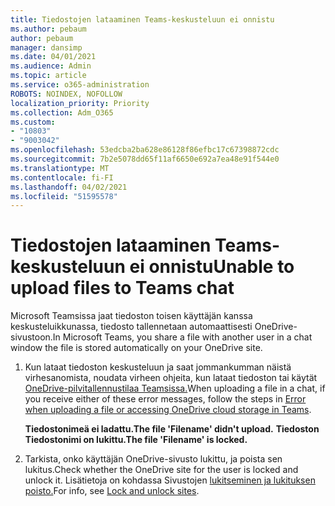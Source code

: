```yaml
---
title: Tiedostojen lataaminen Teams-keskusteluun ei onnistu
ms.author: pebaum
author: pebaum
manager: dansimp
ms.date: 04/01/2021
ms.audience: Admin
ms.topic: article
ms.service: o365-administration
ROBOTS: NOINDEX, NOFOLLOW
localization_priority: Priority
ms.collection: Adm_O365
ms.custom:
- "10803"
- "9003042"
ms.openlocfilehash: 53edcba2ba628e86128f86efbc17c67398872cdc
ms.sourcegitcommit: 7b2e5078dd65f11af6650e692a7ea48e91f544e0
ms.translationtype: MT
ms.contentlocale: fi-FI
ms.lasthandoff: 04/02/2021
ms.locfileid: "51595578"
---
```

# <a name="unable-to-upload-files-to-teams-chat"></a><span data-ttu-id="44137-102">Tiedostojen lataaminen Teams-keskusteluun ei onnistu</span><span class="sxs-lookup"><span data-stu-id="44137-102">Unable to upload files to Teams chat</span></span>

<span data-ttu-id="44137-103">Microsoft Teamsissa jaat tiedoston toisen käyttäjän kanssa keskusteluikkunassa, tiedosto tallennetaan automaattisesti OneDrive-sivustoon.</span><span class="sxs-lookup"><span data-stu-id="44137-103">In Microsoft Teams, you share a file with another user in a chat window the file is stored automatically on your OneDrive site.</span></span>

1. <span data-ttu-id="44137-104">Kun lataat tiedoston keskusteluun ja saat jommankumman näistä virhesanomista, noudata virheen ohjeita, kun lataat tiedoston tai käytät [OneDrive-pilvitallennustilaa Teamsissa.](https://go.microsoft.com/fwlink/?linkid=2156015)</span><span class="sxs-lookup"><span data-stu-id="44137-104">When uploading a file in a chat, if you receive either of these error messages, follow the steps in [Error when uploading a file or accessing OneDrive cloud storage in Teams](https://go.microsoft.com/fwlink/?linkid=2156015).</span></span>
    
    <span data-ttu-id="44137-105">**Tiedostonimeä ei ladattu.**</span><span class="sxs-lookup"><span data-stu-id="44137-105">**The file 'Filename' didn't upload.**</span></span>
    <span data-ttu-id="44137-106">**Tiedoston Tiedostonimi on lukittu.**</span><span class="sxs-lookup"><span data-stu-id="44137-106">**The file 'Filename' is locked.**</span></span>

1. <span data-ttu-id="44137-107">Tarkista, onko käyttäjän OneDrive-sivusto lukittu, ja poista sen lukitus.</span><span class="sxs-lookup"><span data-stu-id="44137-107">Check whether the OneDrive site for the user is locked and unlock it.</span></span> <span data-ttu-id="44137-108">Lisätietoja on kohdassa Sivustojen [lukitseminen ja lukituksen poisto.](https://go.microsoft.com/fwlink/?linkid=2156016)</span><span class="sxs-lookup"><span data-stu-id="44137-108">For info, see [Lock and unlock sites](https://go.microsoft.com/fwlink/?linkid=2156016).</span></span>